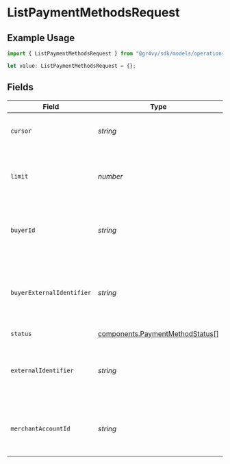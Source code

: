 # ListPaymentMethodsRequest

## Example Usage

```typescript
import { ListPaymentMethodsRequest } from "@gr4vy/sdk/models/operations";

let value: ListPaymentMethodsRequest = {};
```

## Fields

| Field                                                                              | Type                                                                               | Required                                                                           | Description                                                                        | Example                                                                            |
| ---------------------------------------------------------------------------------- | ---------------------------------------------------------------------------------- | ---------------------------------------------------------------------------------- | ---------------------------------------------------------------------------------- | ---------------------------------------------------------------------------------- |
| `cursor`                                                                           | *string*                                                                           | :heavy_minus_sign:                                                                 | A pointer to the page of results to return.                                        | ZXhhbXBsZTE                                                                        |
| `limit`                                                                            | *number*                                                                           | :heavy_minus_sign:                                                                 | The maximum number of items that are at returned.                                  | 20                                                                                 |
| `buyerId`                                                                          | *string*                                                                           | :heavy_minus_sign:                                                                 | The ID of the buyer to filter payment methods by.                                  | fe26475d-ec3e-4884-9553-f7356683f7f9                                               |
| `buyerExternalIdentifier`                                                          | *string*                                                                           | :heavy_minus_sign:                                                                 | The external identifier of the buyer to filter payment methods by.                 | buyer-12345                                                                        |
| `status`                                                                           | [components.PaymentMethodStatus](../../models/components/paymentmethodstatus.md)[] | :heavy_minus_sign:                                                                 | N/A                                                                                |                                                                                    |
| `externalIdentifier`                                                               | *string*                                                                           | :heavy_minus_sign:                                                                 | The external identifier of the payment method to filter by.                        | payment-method-12345                                                               |
| `merchantAccountId`                                                                | *string*                                                                           | :heavy_minus_sign:                                                                 | The ID of the merchant account to use for this request.                            |                                                                                    |